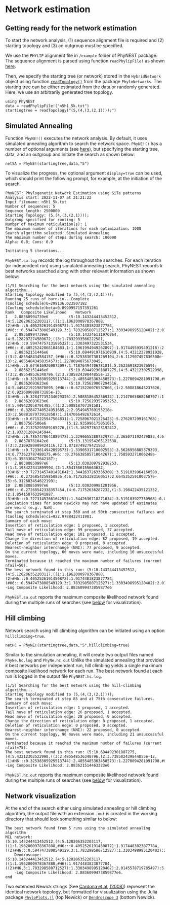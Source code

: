 # Network estimation

## Getting ready for the network estimation
To start the network analysis, (1) sequence alignment file is required and (2) starting topology and (3) an outgroup must be specified.

We use the `PHYLIP` alignment file in `/example` folder of PhyNEST package. The sequence alignment is parsed using function `readPhylipFile!` as shown [here](https://sungsik-kong.github.io/PhyNEST.jl/dev/manual/input/#Parsing-DNA-alignment-data). 

Then, we specify the starting tree (or network) stored in the `HybridNetwork` object using function [`readTopology()`](https://crsl4.github.io/PhyloNetworks.jl/latest/lib/public/#PhyloNetworks.readTopology) from the package `PhyloNetworks`. The starting tree can be either estimated from the data or randomly generated. Here, we use an arbitrarily generated tree topology.

```@julia netest
using PhyNEST
data = readPhylipFile!("n5h1_5k.txt")
startingtree = readTopology("(5,(4,(3,(2,1))));")
```

## Simulated Annealing
Function `PhyNE!()` executes the network analysis. By default, it uses simulated annealing algorithm to search the network space. `PhyNE!()` has a number of optional arguments (see [here](https://sungsik-kong.github.io/PhyNEST.jl/dev/#PhyNEST.PhyNE!)), but specifying the starting tree, data, and an outgroup and initiate the search as shown below: 
```@julia netest
netSA = PhyNE!(startingtree,data,"5")
```
To visualize the progress, the optional argument `display=true` can be used, which should print the following prompt, for example, at the initiation of the search.

    PhyNEST: Phylogenetic Network Estimation using SiTe patterns
    Analysis start: 2022-11-07 at 21:21:22
    Input filename: n5h1_5k.txt
    Number of sequences: 5 
    Sequence length: 2500000
    Starting Topology: (5,(4,(3,(2,1))));
    Outgroup specified for rooting: 5
    Number of maximum reticulation(s): 1
    The maximum number of iterations for each optimization: 1000
    Search algorithm selected: Simulated Annealing
    The maximum number of steps during search: 100000
    Alpha: 0.8; Cons: 0.9

    Initiating 5 iterations...

`PhyNEST.sa.log` records the log throughout the searches. For each iteration (or independent run) using simulated annealing search, PhyNEST records *k* best networks searched along with other relevant information as shown below:

    (1/5) Searching for the best network using the simulated annealing algorithm...
    Starting topology modified to (5,(4,(3,(2,1))));
    Running 25 runs of burn-in...Complete 
    (Cooling schedule)U=299136.023507182
    (Cooling schedule)beta=0.8999957157391261
    Rank   Composite Likelihood    Network
    1	2.88360994739e6         (5:10.143244413452512,(4:5.128206352203117,((1:1.1962000978367888,(2)#H6:::0.4052526191450872):1.9174483823877784,(#H6:::0.5947473808549129,3:1.783298580712527):1.3303498995120402):2.0145578719785497):5.015038061249395);
    2	2.88360994739e6         (5:10.143246111976964,(4:5.128207274589672,((3:1.7832993566222581,(2)#H6:::0.5947475713189532):1.3303497322531534,(#H6:::0.40525242868104683,1:1.1961994949262897):1.9174495939491218):2.01455818571426):5.0150388373872925);
    3	2.88362151446e6         (5:10.694491971616939,(4:5.43212278921928,((3:2.485548434584157,(#H6:::0.32538307301269104,2:6.112907457836508e-13):2.4855484345835457):1.2278094075673045,(1)#H6:::0.674616926987309):1.7187649470678181):5.262369182397659);
    4	2.88362151446e6         (5:10.694492301887275,(4:5.43212302522998,((3:2.485548536348796,(2:3.738582439844855e-12,(1)#H6:::0.32538305925513744):2.4855485363450573):1.2278094281091798,#H6:::0.6746169407448626):1.7187650607720037):5.262369276657295);
    5	2.88362693623e6         (5:10.725629067294516,(4:5.4494219219870095,(#H6:::0.6715226076537066,(1:2.508818645237626,(2:6.922689088873185e-13,(3)#H6:::0.32847739234629336):2.508818645236934):1.2147065868268707):1.7258966899225126):5.276207145307507);
    6	2.88362693623e6         (5:10.725629357953252,(4:5.449422058791485,((1:2.508818707391581,(#H6:::0.32847740524951685,2:2.954945769153218e-13):2.5088187073912858):1.2147066492672614,(3)#H6:::0.6715225947504831):1.7258967021326423):5.276207299161768);
    7	2.8837567506e6         (5:12.935996175051075,(#H6:::0.21325293589105276,((1:3.1629776123192412,(2:1.933312084245944,(3)#H6:::0.7867470641089472):1.2296655280732973):3.365071192479882,4:6.528048804799123):1.170591428480983):5.237355941770969);
    8	2.88378761042e6         (5:13.131954265122538,((3:3.2109280989424116,(2:1.8718749279421563,(1)#H6:::0.7233614942899573):1.3390531710002553):3.5626956885379393,(4:6.773623787480175,#H6:::0.27663850571004267):1.758593271006248e-13):6.358330477642187);
    9	2.88380850997e6         (5:13.030209792938253,((1:3.198422341899994,(2:1.8541586155663632,(3)#H6:::0.7273145740149164):1.3442637263336308):3.5191039964160598,(#H6:::0.2726854259850836,4:6.717526338316051):2.6645352591003757e-15):6.312683454622199);
    10	2.88380850997e6         (5:13.030209981281956,(#H6:::0.27268542338357454,(4:6.71752636287232,(1:3.198422435121352,(2:1.8541587632941887,(3)#H6:::0.7273145766164255):1.3442636718271634):3.519103927750968):0.0):6.312683618409636);
    Speciation times for some newicks may not have updated if estimates are weird (e.g., NaN).
    The search terminated at step 360 and at 50th consecutive failures and (Cooling schedule)ci=922.9788432411981.
    Summary of each move:
    Insertion of reticulation edge: 1 proposed, 1 accepted.
    Tail move of reticulation edge: 99 proposed, 37 accepted. 
    Head move of reticulation edge: 101 proposed, 11 accepted.
    Change the direction of reticulation edge: 82 proposed, 19 accepted.
    Deletion of reticulation edge: 0 proposed, 0 accepted.
    Nearest-neighbor interchange (NNI): 77 proposed, 9 accepted.
    On the current topology, 60 moves were made, including 10 unsuccessful moves.
    Terminated because it reached the maximum number of failures (current nfail=50).
    The best network found in this run: (5:10.143244413452512,(4:5.128206352203117,((1:1.1962000978367888,(2)#H6:::0.4052526191450872):1.9174483823877784,(#H6:::0.5947473808549129,3:1.783298580712527):1.3303498995120402):2.0145578719785497):5.015038061249395);
    -Log Composite Likelihood: 2.8836099473859877e6 

`PhyNEST.sa.out` reports the maximum composite likelihood network found during the multiple runs of searches (see [below](https://sungsik-kong.github.io/PhyNEST.jl/dev/manual/networkest/#Network-visualization) for visualization). 
## Hill climbing
Network search using hill climbing algorithm can be initiated using an option `hillclimbing=true`.

```@julia netest
netHC = PhyNE!(startingtree,data,"5",hillclimbing=true)
```

Similar to the simulation annealing, it will create two output files named `PhyNe.hc.log` and `PhyNe.hc.out` Unlike the simulated annealing that provided *k* best networks per independent run, hill climbing yields a single maximum composite likelihood network for each run. The best network found at each run is logged in the output file `PhyNEST.hc.log`.

    (1/5) Searching for the best network using the hill-climbing algorithm...
    Starting topology modified to (5,(4,(3,(2,1))));
    The search terminated at step 85 and at 75th consecutive failures.
    Summary of each move:
    Insertion of reticulation edge: 1 proposed, 1 accepted.
    Tail move of reticulation edge: 26 proposed, 1 accepted. 
    Head move of reticulation edge: 28 proposed, 0 accepted.
    Change the direction of reticulation edge: 8 proposed, 1 accepted.
    Deletion of reticulation edge: 0 proposed, 0 accepted.
    Nearest-neighbor interchange (NNI): 22 proposed, 0 accepted.
    On the current topology, 96 moves were made, including 21 unsuccessful moves.
    Terminated because it reached the maximum number of failures (current nfail=75).
    The best network found in this run: (5:10.694492301887275,(4:5.43212302522998,((3:2.485548536348796,(2:3.738582439844855e-12,(1)#H6:::0.32538305925513744):2.4855485363450573):1.2278094281091798,#H6:::0.6746169407448626):1.7187650607720037):5.262369276657295);
    -Log Composite Likelihood: 2.883621514463323e6 

`PhyNEST.hc.out` reports the maximum composite likelihood network found during the multiple runs of searches (see [below](https://sungsik-kong.github.io/PhyNEST.jl/dev/manual/networkest/#Network-visualization) for visualization). 

## Network visualization
At the end of the search either using simulated annealing or hill climbing algorithm, the output file with an extension `.out` is created in the working directory that should look something similar to below:

    The best network found from 5 runs using the simulated annealing algorithm
    MCL network: 
    (5:10.143244413452512,(4:5.128206352203117,((1:1.1962000978367888,#H6:::0.4052526191450872):1.9174483823877784,((2)#H6:::0.5947473808549129,3:1.783298580712527):1.3303498995120402):2.0145578719785497):5.015038061249395);
        Dendroscope: 
    (5:10.143244413452512,(4:5.128206352203117,((1:1.1962000978367888,#H6):1.9174483823877784,((2)#H6,3:1.783298580712527):1.3303498995120402):2.0145578719785497):5.015038061249395);
        -Log Composite Likelihood: 2.8836099473859877e6.
    end

Two extended Newick strings (See [Cardona et al.,(2008)](https://doi.org/10.1186/1471-2105-9-532)) represent the identical network topology, but formatted for visualization using the Julia package [`PhyloPlots.jl`](https://github.com/cecileane/PhyloPlots.jl) (top Newick) or [`Dendroscope 3`](https://uni-tuebingen.de/en/fakultaeten/mathematisch-naturwissenschaftliche-fakultaet/fachbereiche/informatik/lehrstuehle/algorithms-in-bioinformatics/software/dendroscope/) (bottom Newick).